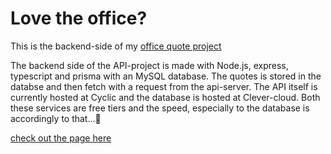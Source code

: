 # Love the office?

This is the backend-side of my [office quote project](https://github.com/nilssoncjonas/office-api)

The backend side of the API-project is made with Node.js, express, typescript and prisma with an MySQL database. The quotes is stored in the databse and then fetch with a request from the api-server.
The API itself is currently hosted at Cyclic and the database is hosted at Clever-cloud. Both these services are free tiers and the speed, especially to the database is accordingly to that...🥴


[check out the page here](https://the-office-quotes.netlify.app/) 

